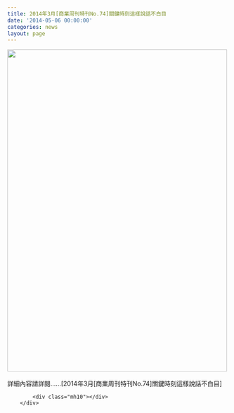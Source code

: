 ```yaml
---
title: 2014年3月[商業周刊特刊No.74]關鍵時刻這樣說話不白目
date: '2014-05-06 00:00:00'
categories: news
layout: page
---
```


<div class="text">
			<div>
	<img alt="" src="http://www.leishan.com.tw/UserFiles/images/%E7%A3%8A%E5%B1%B1%E6%96%B0%E8%81%9E/%E7%A3%8A%E5%B1%B1%E9%9B%9C%E8%AA%8C/201403%5B%E5%95%86%E6%A5%AD%E5%91%A8%E5%88%8A%E7%89%B9%E5%88%8ANo.74%5D%E9%97%9C%E9%8D%B5%E6%99%82%E5%88%BB%E9%80%99%E6%A8%A3%E8%AA%AA%E8%A9%B1%E4%B8%8D%E7%99%BD%E7%9B%AEP.82.jpg" style="width: 500px; height: 732px;"></div>
<div>
	&nbsp;</div>
<div>
	詳細內容請詳閱......[2014年3月[商業周刊特刊No.74]關鍵時刻這樣說話不白目]</div>

			<div class="mh10"></div>
		</div>